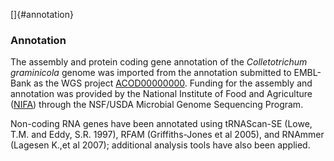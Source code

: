 []{#annotation}

### Annotation

The assembly and protein coding gene annotation of the *Colletotrichum*
*graminicola* genome was imported from the annotation submitted to
EMBL-Bank as the WGS project
[ACOD00000000](http://www.ebi.ac.uk/ena/data/view/ACOD00000000). Funding
for the assembly and annotation was provided by the National Institute
of Food and Agriculture ([NIFA](http://www.nifa.usda.gov/index.html))
through the NSF/USDA Microbial Genome Sequencing Program.

Non-coding RNA genes have been annotated using tRNAScan-SE (Lowe, T.M.
and Eddy, S.R. 1997), RFAM (Griffiths-Jones et al 2005), and RNAmmer
(Lagesen K.,et al 2007); additional analysis tools have also been
applied.
